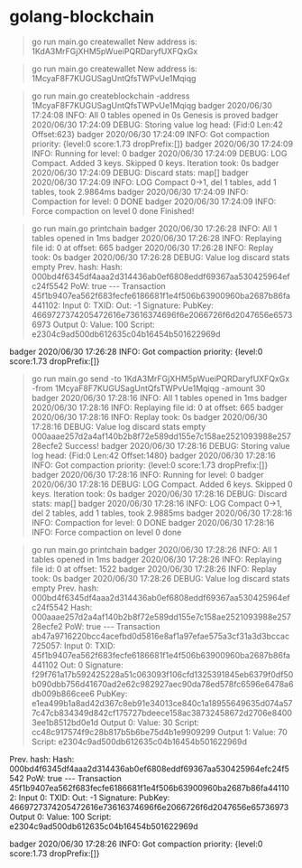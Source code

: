 # golang-blockchain

>go run main.go createwallet
New address is: 1KdA3MrFGjXHM5pWueiPQRDaryfUXFQxGx


> go run main.go createwallet
New address is: 1McyaF8F7KUGUSagUntQfsTWPvUe1Mqiqg


> go run main.go createblockchain -address 1McyaF8F7KUGUSagUntQfsTWPvUe1Mqiqg
badger 2020/06/30 17:24:08 INFO: All 0 tables opened in 0s
Genesis is proved
badger 2020/06/30 17:24:09 DEBUG: Storing value log head: {Fid:0 Len:42 Offset:623}
badger 2020/06/30 17:24:09 INFO: Got compaction priority: {level:0 score:1.73 dropPrefix:[]}
badger 2020/06/30 17:24:09 INFO: Running for level: 0
badger 2020/06/30 17:24:09 DEBUG: LOG Compact. Added 3 keys. Skipped 0 keys. Iteration took: 0s
badger 2020/06/30 17:24:09 DEBUG: Discard stats: map[]
badger 2020/06/30 17:24:09 INFO: LOG Compact 0->1, del 1 tables, add 1 tables, took 2.9864ms
badger 2020/06/30 17:24:09 INFO: Compaction for level: 0 DONE
badger 2020/06/30 17:24:09 INFO: Force compaction on level 0 done
Finished!


> go run main.go printchain
badger 2020/06/30 17:26:28 INFO: All 1 tables opened in 1ms
badger 2020/06/30 17:26:28 INFO: Replaying file id: 0 at offset: 665
badger 2020/06/30 17:26:28 INFO: Replay took: 0s
badger 2020/06/30 17:26:28 DEBUG: Value log discard stats empty
Prev. hash: 
Hash: 000bd4f6345df4aaa2d314436ab0ef6808eddf69367aa530425964efc24f5542
PoW: true
--- Transaction 45f1b9407ea562f683fecfe6186681f1e4f506b63900960ba2687b86fa441102:
     Input 0:
       TXID:
       Out:       -1
       Signature:
       PubKey:    4669727374205472616e73616374696f6e2066726f6d2047656e65736973
     Output 0:
       Value:  100
       Script: e2304c9ad500db612635c04b16454b501622969d

badger 2020/06/30 17:26:28 INFO: Got compaction priority: {level:0 score:1.73 dropPrefix:[]}


> go run main.go send -to 1KdA3MrFGjXHM5pWueiPQRDaryfUXFQxGx 
-from 1McyaF8F7KUGUSagUntQfsTWPvUe1Mqiqg -amount 30
badger 2020/06/30 17:28:16 INFO: All 1 tables opened in 1ms
badger 2020/06/30 17:28:16 INFO: Replaying file id: 0 at offset: 665
badger 2020/06/30 17:28:16 INFO: Replay took: 0s
badger 2020/06/30 17:28:16 DEBUG: Value log discard stats empty
000aaae257d2a4af140b2b8f72e589dd155e7c158ae2521093988e25728ecfe2
Success!
badger 2020/06/30 17:28:16 DEBUG: Storing value log head: {Fid:0 Len:42 Offset:1480}
badger 2020/06/30 17:28:16 INFO: Got compaction priority: {level:0 score:1.73 dropPrefix:[]}
badger 2020/06/30 17:28:16 INFO: Running for level: 0
badger 2020/06/30 17:28:16 DEBUG: LOG Compact. Added 6 keys. Skipped 0 keys. Iteration took: 0s
badger 2020/06/30 17:28:16 DEBUG: Discard stats: map[]
badger 2020/06/30 17:28:16 INFO: LOG Compact 0->1, del 2 tables, add 1 tables, took 2.9885ms
badger 2020/06/30 17:28:16 INFO: Compaction for level: 0 DONE
badger 2020/06/30 17:28:16 INFO: Force compaction on level 0 done


> go run main.go printchain
badger 2020/06/30 17:28:26 INFO: All 1 tables opened in 1ms
badger 2020/06/30 17:28:26 INFO: Replaying file id: 0 at offset: 1522
badger 2020/06/30 17:28:26 INFO: Replay took: 0s
badger 2020/06/30 17:28:26 DEBUG: Value log discard stats empty
Prev. hash: 000bd4f6345df4aaa2d314436ab0ef6808eddf69367aa530425964efc24f5542
Hash: 000aaae257d2a4af140b2b8f72e589dd155e7c158ae2521093988e25728ecfe2
PoW: true
--- Transaction ab47a9716220bcc4acefbd0d5816e8af1a97efae575a3cf31a3d3bccac725057:
     Input 0:
       TXID:     45f1b9407ea562f683fecfe6186681f1e4f506b63900960ba2687b86fa441102
       Out:       0
       Signature: f29f761a17b592425228a51c063093f106cfd1325391845eb6379f0df50b090dbb756d41670ad2e62c982927aec90da78ed578fc6596e6478a6db009b866cee6
       PubKey:    e1ea499b1a8ad42d367c8eb91e34013ce840c1a18955649635d074a577c47cb834349d842cf175727bdeece158ac38732458672d2706e84003ee1b8512bd0e1d
     Output 0:
       Value:  30
       Script: cc48c917574f9c28b817b5b6be75d4b1e9909299
     Output 1:
       Value:  70
       Script: e2304c9ad500db612635c04b16454b501622969d

Prev. hash:
Hash: 000bd4f6345df4aaa2d314436ab0ef6808eddf69367aa530425964efc24f5542
PoW: true
--- Transaction 45f1b9407ea562f683fecfe6186681f1e4f506b63900960ba2687b86fa441102:
     Input 0:
       TXID:
       Out:       -1
       Signature:
       PubKey:    4669727374205472616e73616374696f6e2066726f6d2047656e65736973
     Output 0:
       Value:  100
       Script: e2304c9ad500db612635c04b16454b501622969d

badger 2020/06/30 17:28:26 INFO: Got compaction priority: {level:0 score:1.73 dropPrefix:[]}
